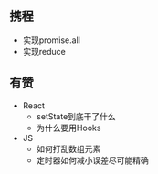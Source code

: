 ## 携程
- 实现promise.all
- 实现reduce

## 有赞
- React
    - setState到底干了什么
    - 为什么要用Hooks
- JS
    - 如何打乱数组元素
    - 定时器如何减小误差尽可能精确